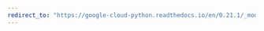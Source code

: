 ```yaml
---
redirect_to: "https://google-cloud-python.readthedocs.io/en/0.21.1/_modules/google/cloud/dns/changes.html"
---
```

